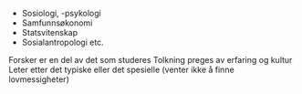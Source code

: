 - Sosiologi, -psykologi
- Samfunnsøkonomi
- Statsvitenskap
- Sosialantropologi etc.

Forsker er en del av det som studeres
Tolkning preges av erfaring og kultur
Leter etter det typiske eller det spesielle (venter ikke å finne lovmessigheter)